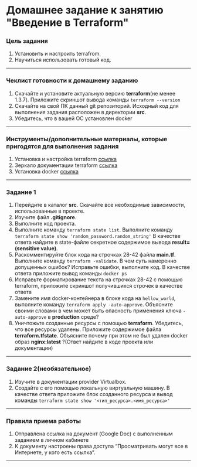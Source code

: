 # Домашнее задание к занятию "Введение в Terraform"

### Цель задания

1. Установить и настроить terrafrom.
2. Научиться использовать готовый код.

------

### Чеклист готовности к домашнему заданию

1. Скачайте и установите актуальную версию **terraform**(не менее 1.3.7). Приложите скриншот вывода команды ```terraform --version```
2. Скачайте на свой ПК данный git репозиторий. Исходный код для выполнения задания расположен в директории **src**.
3. Убедитесь, что в вашей ОС установлен docker

------

### Инструменты/дополнительные материалы, которые пригодятся для выполнения задания

1. Установка и настройка terraform  [ссылка](https://cloud.yandex.ru/docs/tutorials/infrastructure-management/terraform-quickstart#from-yc-mirror)
2. Зеркало документации terraform  [ссылка](https://registry.tfpla.net/browse/providers) 
3. Установка docker [ссылка](https://docs.docker.com/engine/install/ubuntu/) 
------

### Задание 1

1. Перейдите в каталог **src**. Скачайте все необходимые зависимости, использованные в проекте. 
2. Изучите файл **.gitignore**.
3. Выполните код проекта. 
4. Выполните команду  ```terraform state list```.
Выполните команду ```terraform state show 'random_password.random_string'```
В качестве ответа найдите в state-файле секретное содержимое вывода **result=(sensitive value)**.
5. Раскомментируйте блок кода на строчках 28-42 файла **main.tf**.
Выполните команду ```terraform -validate```. В чем суть намеренно допущенных ошибок?
Исправьте ошибки, выполните код. В качестве ответа приложите вывод команды ```docker ps```
6. Исправьте форматирование текста на строчках 28-42 с помощью terraform, приложите скриншот получившихся строчек в качестве ответа
7. Замените имя docker-контейнера в блоке кода на ```hellow_world```, выполните команду ```terraform apply -auto-approve```.
Объясните своими словами в чем может быть опасность применения ключа  ```-auto-approve``` в **production** среде? 
8. Уничтожьте созданные ресурсы с помощью **terraform**. Убедитесь, что все ресурсы удалены. Приложите содержимое файла **terraform.tfstate**. Объясните почему при этом не был удален docker образ **nginx:latest** ?(Ответ найдите в коде проекта или документации)
------

### Задание 2(необязательное)

1. Изучите в документации provider Virtualbox.
2. Создайте с его помощью локальную виртуальную машину.
В качестве ответа приложите блок созданного ресурса и вывод команды ```terraform state show '<тип_ресурса>.<имя_ресурса>'```

------

### Правила приема работы

1. Отправлена ссылка на документ (Google Doc) с выполненным заданием в личном кабинете
2. К документу настроены права доступа “Просматривать могут все в Интернете, у кого есть ссылка”.

------
